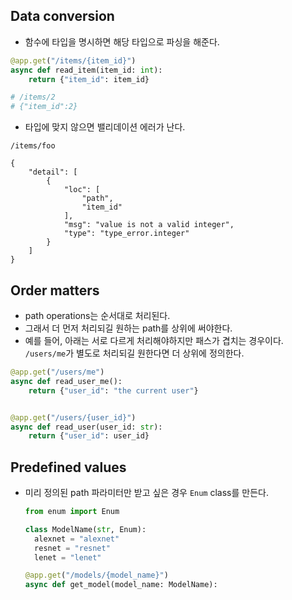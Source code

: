 ## Data conversion
- 함수에 타입을 명시하면 해당 타입으로 파싱을 해준다.
```python
@app.get("/items/{item_id}")
async def read_item(item_id: int):
    return {"item_id": item_id}

# /items/2
# {"item_id":2}
```
- 타입에 맞지 않으면 밸리데이션 에러가 난다.
```
/items/foo

{
    "detail": [
        {
            "loc": [
                "path",
                "item_id"
            ],
            "msg": "value is not a valid integer",
            "type": "type_error.integer"
        }
    ]
}
```

## Order matters
- path operations는 순서대로 처리된다.
- 그래서 더 먼저 처리되길 원하는 path를 상위에 써야한다.
- 예를 들어, 아래는 서로 다르게 처리해야하지만 패스가 겹치는 경우이다. `/users/me`가 별도로 처리되길 원한다면 더 상위에 정의한다.
```python
@app.get("/users/me")
async def read_user_me():
    return {"user_id": "the current user"}


@app.get("/users/{user_id}")
async def read_user(user_id: str):
    return {"user_id": user_id}

```

## Predefined values
- 미리 정의된 path 파라미터만 받고 싶은 경우 `Enum` class를 만든다.
  ```python
  from enum import Enum
  
  class ModelName(str, Enum):
    alexnet = "alexnet"
    resnet = "resnet"
    lenet = "lenet"

  @app.get("/models/{model_name}")
  async def get_model(model_name: ModelName):
  ```
